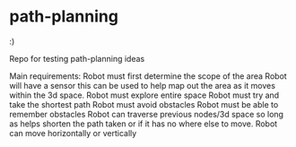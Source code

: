 # path-planning
:)

Repo for testing path-planning ideas

Main requirements:
 Robot must first determine the scope of the area
 Robot will have a sensor this can be used to help map out the area as it moves within the 3d space. 
 Robot must explore entire space
 Robot must try and take the shortest path
 Robot must avoid obstacles
 Robot must be able to remember obstacles
 Robot can traverse previous nodes/3d space so long as helps shorten the path taken or if it has no where else to move.
 Robot can move horizontally or vertically
 
